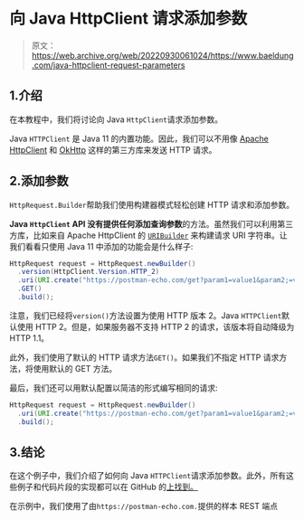 # 向 Java HttpClient 请求添加参数

> 原文：<https://web.archive.org/web/20220930061024/https://www.baeldung.com/java-httpclient-request-parameters>

## 1.介绍

在本教程中，我们将讨论向 Java `HttpClient`请求添加参数。

Java `HTTPClient` 是 Java 11 的内置功能。因此，我们可以不用像 [Apache HttpClient](/web/20221117045616/https://www.baeldung.com/httpclient-guide) 和 [OkHttp](/web/20221117045616/https://www.baeldung.com/guide-to-okhttp) 这样的第三方库来发送 HTTP 请求。

## 2.添加参数

`HttpRequest.Builder`帮助我们使用构建器模式轻松创建 HTTP 请求和添加参数。

**Java `HttpClient` API 没有提供任何添加查询参数**的方法。虽然我们可以利用第三方库，比如来自 Apache HttpClient 的 [`URIBuilder`](https://web.archive.org/web/20221117045616/https://www.drafts.baeldung.com/apache-httpclient-parameters#add-parameters-to-httpclient-requests-using-uribuilder) 来构建请求 URI 字符串。让我们看看只使用 Java 11 中添加的功能会是什么样子:

```java
HttpRequest request = HttpRequest.newBuilder()
  .version(HttpClient.Version.HTTP_2)
  .uri(URI.create("https://postman-echo.com/get?param1=value1&param2;=value2"))
  .GET()
  .build();
```

注意，我们已经将`version()`方法设置为使用 HTTP 版本 2。Java `HTTPClient`默认使用 HTTP 2。但是，如果服务器不支持 HTTP 2 的请求，该版本将自动降级为 HTTP 1.1。

此外，我们使用了默认的 HTTP 请求方法`GET()`。如果我们不指定 HTTP 请求方法，将使用默认的 GET 方法。

最后，我们还可以用默认配置以简洁的形式编写相同的请求:

```java
HttpRequest request = HttpRequest.newBuilder()
  .uri(URI.create("https://postman-echo.com/get?param1=value1&param2;=value2"))
  .build();
```

## 3.结论

在这个例子中，我们介绍了如何向 Java `HTTPClient`请求添加参数。此外，所有这些例子和代码片段的实现都可以在 GitHub 的[上找到。](https://web.archive.org/web/20221117045616/https://github.com/eugenp/tutorials/tree/master/core-java-modules/core-java-11-3)

在示例中，我们使用了由`https://postman-echo.com.`提供的样本 REST 端点